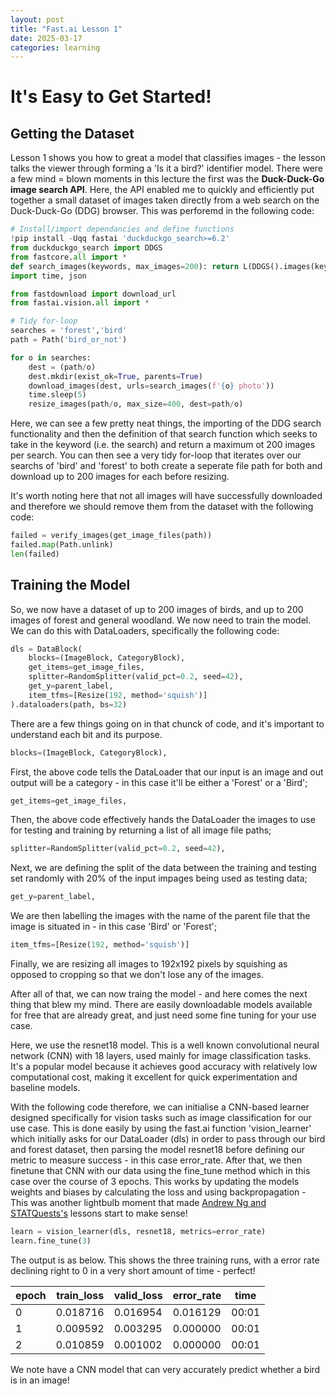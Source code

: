 ```yaml
---
layout: post
title: "Fast.ai Lesson 1"
date: 2025-03-17
categories: learning
---
```


# It's Easy to Get Started! 

## Getting the Dataset

Lesson 1 shows you how to great a model that classifies images - the lesson talks the viewer through forming a 'Is it a bird?' identifier model. There were a few mind = blown moments in this lecture the first was the **Duck-Duck-Go image search API**. Here, the API enabled me to quickly and efficiently put together a small dataset of images taken directly from a web search on the Duck-Duck-Go (DDG) browser. This was perforemd in the following code:

```python
# Install/import dependancies and define functions 
!pip install -Uqq fastai 'duckduckgo_search>=6.2'
from duckduckgo_search import DDGS
from fastcore.all import *
def search_images(keywords, max_images=200): return L(DDGS().images(keywords, max_results=max_images)).itemgot('image')
import time, json

from fastdownload import download_url
from fastai.vision.all import *

# Tidy for-loop
searches = 'forest','bird'
path = Path('bird_or_not')

for o in searches:
    dest = (path/o)
    dest.mkdir(exist_ok=True, parents=True)
    download_images(dest, urls=search_images(f'{o} photo'))
    time.sleep(5)
    resize_images(path/o, max_size=400, dest=path/o)
```

Here, we can see a few pretty neat things, the importing of the DDG search functionality and then the definition of that search function which seeks to take in the keyword (i.e. the search) and return a maximum ot 200 images per search. You can then see a very tidy for-loop that iterates over our searchs of 'bird' and 'forest' to both create a seperate file path for both and download up to 200 images for each before resizing. 

It's worth noting here that not all images will have successfully downloaded and therefore we should remove them from the dataset with the following code:

```python
failed = verify_images(get_image_files(path))
failed.map(Path.unlink)
len(failed)
```
## Training the Model

So, we now have a dataset of up to 200 images of birds, and up to 200 images of forest and general woodland. We now need to train the model. We can do this with DataLoaders, specifically the following code:

```python
dls = DataBlock(
    blocks=(ImageBlock, CategoryBlock), 
    get_items=get_image_files, 
    splitter=RandomSplitter(valid_pct=0.2, seed=42),
    get_y=parent_label,
    item_tfms=[Resize(192, method='squish')]
).dataloaders(path, bs=32)
```

There are a few things going on in that chunck of code, and it's important to understand each bit and its purpose. 

```python
blocks=(ImageBlock, CategoryBlock),
```
First, the above code tells the DataLoader that our input is an image and out output will be a category - in this case it'll be either a 'Forest' or a 'Bird';

```python
get_items=get_image_files,
```
Then, the above code effectively hands the DataLoader the images to use for testing and training by returning a list of all image file paths;

```python
splitter=RandomSplitter(valid_pct=0.2, seed=42),
```

Next, we are defining the split of the data between the training and testing set randomly with 20% of the input impages being used as testing data;

```python
get_y=parent_label,
```

We are then labelling the images with the name of the parent file that the image is situated in - in this case 'Bird' or 'Forest';

```python
item_tfms=[Resize(192, method='squish')]
```

Finally, we are resizing all images to 192x192 pixels by squishing as opposed to cropping so that we don't lose any of the images.

After all of that, we can now traing the model - and here comes the next thing that blew my mind. There are easily downloadable models available for free that are already great, and just need some fine tuning for your use case. 

Here, we use the resnet18 model. This is a well known convolutional neural network (CNN) with 18 layers, used mainly for image classification tasks. It's a popular model because it achieves good accuracy with relatively low computational cost, making it excellent for quick experimentation and baseline models.

With the following code therefore,  we can initialise a CNN-based learner designed specifically for vision tasks such as image classification for our use case. This is done easily by using the fast.ai function 'vision_learner' which initially asks for our DataLoader (dls) in order to pass through our bird and forest dataset, then parsing the model resnet18 before defining our metric to measure success - in this case error_rate. After that, we then finetune that CNN with our data using the fine_tune method which in this case over the course of 3 epochs. This works by updating the models weights and biases by calculating the loss and using backpropagation - This was another lightbulb moment that made [Andrew Ng and STATQuests's](https://mikeymoomin.github.io/2025/03/17/first-cs-learning-post/) lessons start to make sense!

```python
learn = vision_learner(dls, resnet18, metrics=error_rate)
learn.fine_tune(3)
```

The output is as below. This shows the three training runs, with a error rate declining right to 0 in a very short amount of time - perfect!

| epoch | train_loss | valid_loss | error_rate | time  |
|-------|------------|------------|------------|------|
| 0     | 0.018716   | 0.016954   | 0.016129   | 00:01 |
| 1     | 0.009592   | 0.003295   | 0.000000   | 00:01 |
| 2     | 0.010859   | 0.001002   | 0.000000   | 00:01 |

We note have a CNN model that can very accurately predict whether a bird is in an image!

